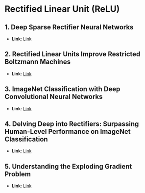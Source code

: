 # Rectified Linear Unit (ReLU)

## 1. Deep Sparse Rectifier Neural Networks
- **Link**: [Link](https://proceedings.mlr.press/v15/glorot11a/glorot11a.pdf)

## 2. Rectified Linear Units Improve Restricted Boltzmann Machines
- **Link**: [Link](https://www.cs.toronto.edu/~hinton/absps/reluICML.pdf)

## 3. ImageNet Classification with Deep Convolutional Neural Networks
- **Link**: [Link](https://proceedings.neurips.cc/paper/2012/hash/c399862d3b9d6b76c8436e924a68c45b-Abstract.html)

## 4. Delving Deep into Rectifiers: Surpassing Human-Level Performance on ImageNet Classification
- **Link**: [Link](https://arxiv.org/abs/1502.01852)

## 5. Understanding the Exploding Gradient Problem
- **Link**: [Link](https://arxiv.org/pdf/1211.5063v1)
